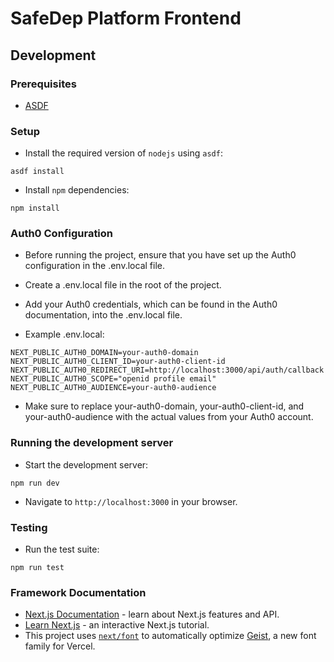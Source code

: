 # SafeDep Platform Frontend

## Development

### Prerequisites

- [ASDF](https://asdf-vm.com/guide/getting-started.html)

### Setup

- Install the required version of `nodejs` using `asdf`:

```shell
asdf install
```

- Install `npm` dependencies:

```shell
npm install
```
### Auth0 Configuration
- Before running the project, ensure that you have set up the Auth0 configuration in the .env.local file.

- Create a .env.local file in the root of the project.
- Add your Auth0 credentials, which can be found in the Auth0 documentation, into the .env.local file.
- Example .env.local:

```
NEXT_PUBLIC_AUTH0_DOMAIN=your-auth0-domain
NEXT_PUBLIC_AUTH0_CLIENT_ID=your-auth0-client-id
NEXT_PUBLIC_AUTH0_REDIRECT_URI=http://localhost:3000/api/auth/callback
NEXT_PUBLIC_AUTH0_SCOPE="openid profile email"
NEXT_PUBLIC_AUTH0_AUDIENCE=your-auth0-audience
```
- Make sure to replace your-auth0-domain, your-auth0-client-id, and your-auth0-audience with the actual values from your Auth0 account.

### Running the development server

- Start the development server:

```shell
npm run dev
```

- Navigate to `http://localhost:3000` in your browser.

### Testing

- Run the test suite:

```shell
npm run test
```

### Framework Documentation

- [Next.js Documentation](https://nextjs.org/docs) - learn about Next.js features and API.
- [Learn Next.js](https://nextjs.org/learn) - an interactive Next.js tutorial.
- This project uses [`next/font`](https://nextjs.org/docs/app/building-your-application/optimizing/fonts) to automatically optimize [Geist](https://vercel.com/font), a new font family for Vercel.
